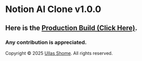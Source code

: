 # Notion AI Clone v1.0.0

## Here is the [Production Build (Click Here)](https://cloned-notion-ai.vercel.app/).

### Any contribution is appreciated.

Copyright © 2025 [Ullas Shome](https://github.com/ShresthaShome). All rights reserved.
